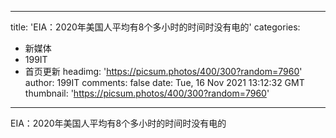 
---
title: 'EIA：2020年美国人平均有8个多小时的时间时没有电的'
categories: 
 - 新媒体
 - 199IT
 - 首页更新
headimg: 'https://picsum.photos/400/300?random=7960'
author: 199IT
comments: false
date: Tue, 16 Nov 2021 13:12:32 GMT
thumbnail: 'https://picsum.photos/400/300?random=7960'
---

<div>   
EIA：2020年美国人平均有8个多小时的时间时没有电的  
</div>
            